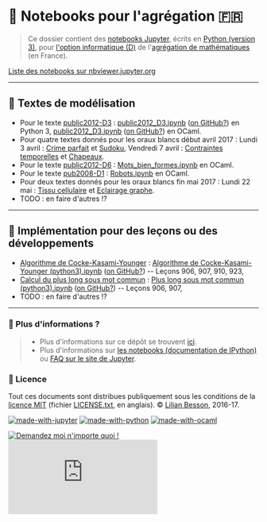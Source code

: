# :notebook: Notebooks pour l'agrégation :fr:
> Ce dossier contient des [notebooks Jupyter](http://jupyter.org/), écrits en [Python (version 3)](https://docs.python.org/3/), pour [l'option informatique (D)](http://www.dit.ens-rennes.fr/agregation-option-d/programme-de-l-option-informatique-de-l-agregation-de-mathematiques-48358.kjsp) de l'[agrégation de mathématiques](http://agreg.org/) (en France).

[Liste des notebooks sur nbviewer.jupyter.org](https://nbviewer.jupyter.org/github/Naereen/notebooks/tree/master/agreg/)

----

## :pencil: Textes de modélisation
- Pour le texte [public2012-D3](http://agreg.org/Textes/public2012-D3.pdf) : [public2012_D3.ipynb](https://nbviewer.jupyter.org/github/Naereen/notebooks/blob/master/agreg/public2012_D3.ipynb) ([on GitHub?](public2012_D3.ipynb)) en Python 3, [public2012_D3.ipynb](https://nbviewer.jupyter.org/github/Naereen/notebooks/blob/master/agreg/public2012_D3%20%28OCaml%29.ipynb) ([on GitHub?](public2012_D3%20%28OCaml%29.ipynb)) en OCaml.
- Pour quatre textes donnés pour les oraux blancs début avril 2017 : Lundi 3 avril : [Crime parfait](Crime_parfait.ipynb) et [Sudoku](Sudoku.ipynb), Vendredi 7 avril : [Contraintes temporelles](Contraintes_temporelles.ipynb) et [Chapeaux](Chapeaux.ipynb).
- Pour le texte [public2012-D6](http://agreg.org/Textes/public2012-D6.pdf) : [Mots_bien_formes.ipynb](https://nbviewer.jupyter.org/github/Naereen/notebooks/blob/master/agreg/Mots_bien_formes.ipynb) en OCaml.
- Pour le texte [pub2008-D1](http://agreg.org/Textes/pub2008-D1.pdf) : [Robots.ipynb](https://nbviewer.jupyter.org/github/Naereen/notebooks/blob/master/agreg/Robots.ipynb) en OCaml.
- Pour deux textes donnés pour les oraux blancs fin mai 2017 : Lundi 22 mai : [Tissu cellulaire](Tissu_cellulaire.ipynb) et [Eclairage graphe](Eclairage_graphe.ipynb).
- TODO : en faire d'autres !?

----

## :pencil: Implémentation pour des leçons ou des développements
- [Algorithme de Cocke-Kasami-Younger](https://fr.wikipedia.org/wiki/Algorithme_de_Cocke-Younger-Kasami) : [Algorithme de Cocke-Kasami-Younger (python3).ipynb](https://nbviewer.jupyter.org/github/Naereen/notebooks/blob/master/agreg/Algorithme%20de%20Cocke-Kasami-Younger%20%28python3%29.ipynb) ([on GitHub?](Algorithme%20de%20Cocke-Kasami-Younger%20%28python3%29.ipynb)) -- Leçons 906, 907, 910, 923,
- [Calcul du plus long sous mot commun](https://fr.wikipedia.org/wiki/Plus_longue_sous-séquence_commune) : [Plus long sous mot commun (python3).ipynb](https://nbviewer.jupyter.org/github/Naereen/notebooks/blob/master/agreg/Plus%20long%20sous%20mot%20commun%20%28python3%29.ipynb) ([on GitHub?](Plus%20long%20sous%20mot%20commun%20%28python3%29.ipynb)) -- Leçons 906, 907,
- TODO : en faire d'autres !?

----

### :information_desk_person: Plus d'informations ?
> - Plus d'informations sur ce dépôt se trouvent [ici](..).
> - Plus d'informations sur [les notebooks (documentation de IPython)](https://nbviewer.jupyter.org/github/ipython/ipython/blob/3.x/examples/Notebook/Index.ipynb) ou [FAQ sur le site de Jupyter](https://nbviewer.jupyter.org/faq).

### :scroll: Licence
Tout ces documents sont distribues publiquement sous les conditions de la [licence MIT](http://lbesson.mit-license.org/) (fichier [LICENSE.txt](LICENSE.txt), en anglais).
© [Lilian Besson](https://github.com/Naereen), 2016-17.

[![made-with-jupyter](https://img.shields.io/badge/Made%20with-Jupyter-1f425f.svg)](http://jupyter.org/)
[![made-with-python](https://img.shields.io/badge/Made%20with-Python-1f425f.svg)](https://www.python.org/)
[![made-with-ocaml](https://img.shields.io/badge/Made%20with-OCaml-1f425f.svg)](https://ocaml.org/)

[![Demandez moi n'importe quoi !](https://img.shields.io/badge/Demandez%20moi-n'%20importe%20quoi-1abc9c.svg)](https://GitHub.com/Naereen/ama.fr)
[![Analytics](https://ga-beacon.appspot.com/UA-38514290-17/github.com/Naereen/notebooks/agreg/README.md?pixel)](https://github.com/Naereen/notebooks/)
